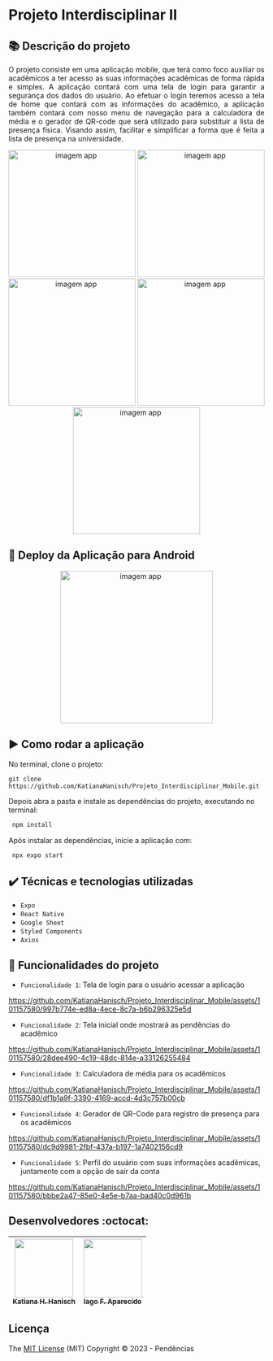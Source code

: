 # Projeto Interdisciplinar Ⅱ

## :books: Descrição do projeto 

<p align="justify">
O projeto consiste em uma aplicação mobile, que terá como foco auxiliar os acadêmicos a ter acesso as suas informações acadêmicas de forma rápida e simples. A aplicação contará com uma tela de login para garantir a segurança dos dados do usuário. Ao efetuar o login teremos acesso a tela de home que contará com as informações do acadêmico, a aplicação também contará com nosso menu de navegação para a calculadora de média e o gerador de QR-code que será utilizado para substituir a lista de presença física. Visando assim, facilitar e simplificar a forma que é feita a lista de presença na universidade.
</p>

<p align="center">
  <img src="https://github.com/KatianaHanisch/Projeto_Interdisciplinar_Mobile/assets/101157580/cbe0a624-cd0e-437b-b728-358f86caf9ed"  width=250 alt="imagem app">
  <img src="https://github.com/KatianaHanisch/Projeto_Interdisciplinar_Mobile/assets/101157580/c4faf8aa-9219-478b-a067-4b18e54b1cf2"  width=250 alt="imagem app">
  <img src="https://github.com/KatianaHanisch/Projeto_Interdisciplinar_Mobile/assets/101157580/4b20435c-e7b0-4057-914c-39ee6d3730a0"  width=250 alt="imagem app">
  <img src="https://github.com/KatianaHanisch/Projeto_Interdisciplinar_Mobile/assets/101157580/0f84fd22-4266-4aaf-a887-32d738cb6f72"  width=250 alt="imagem app">
  <img src="https://github.com/KatianaHanisch/Projeto_Interdisciplinar_Mobile/assets/101157580/d2650711-8cdc-4a77-a644-bfed64b45083"  width=250 alt="imagem app">
</p>

## :dash: Deploy da Aplicação para Android 

<p align="center">
 <img src="https://github.com/KatianaHanisch/Projeto_Interdisciplinar_Mobile/assets/101157580/181ad920-0c1c-4ab2-8626-753e897214e8"  width=300 alt="imagem app">
</p>

## :arrow_forward: Como rodar a aplicação 

No terminal, clone o projeto: 

```
git clone https://github.com/KatianaHanisch/Projeto_Interdisciplinar_Mobile.git
```

Depois abra a pasta e instale as dependências do projeto, executando no terminal:

```sh
 npm install
```

Após instalar as dependências, inicie a aplicação com:
```sh
 npx expo start
```

## ✔️ Técnicas e tecnologias utilizadas

- ``Expo``
- ``React Native``
- ``Google Sheet``
- ``Styled Components``
- ``Axios``

## :hammer: Funcionalidades do projeto

- `Funcionalidade 1`: Tela de login para o usuário acessar a aplicação
 

https://github.com/KatianaHanisch/Projeto_Interdisciplinar_Mobile/assets/101157580/997b774e-ed8a-4ece-8c7a-b6b296325e5d

 
- `Funcionalidade 2`: Tela inicial onde mostrará as pendências do acadêmico


https://github.com/KatianaHanisch/Projeto_Interdisciplinar_Mobile/assets/101157580/28dee490-4c19-48dc-814e-a33126255484


- `Funcionalidade 3`: Calculadora de média para os acadêmicos


https://github.com/KatianaHanisch/Projeto_Interdisciplinar_Mobile/assets/101157580/df1b1a9f-3390-4169-accd-4d3c757b00cb


- `Funcionalidade 4`: Gerador de QR-Code para registro de presença para os acadêmicos

https://github.com/KatianaHanisch/Projeto_Interdisciplinar_Mobile/assets/101157580/dc9d9981-2fbf-437a-b197-1a7402156cd9


- `Funcionalidade 5`: Perfil do usuário com suas informações acadêmicas, juntamente com a opção de sair da conta


https://github.com/KatianaHanisch/Projeto_Interdisciplinar_Mobile/assets/101157580/bbbe2a47-85e0-4e5e-b7aa-bad40c0d961b



## Desenvolvedores :octocat:



| [<img src="https://avatars.githubusercontent.com/u/101157580?v=4" width=115><br><sub>Katiana H. Hanisch</sub>](https://github.com/KatianaHanisch) |  [<img src="https://avatars.githubusercontent.com/u/100394244?v=4" width=115><br><sub>Iago F. Aparecido</sub>](https://github.com/IagoAparecido) | 
| :---: | :---:   

## Licença 


  The [MIT License]() (MIT)
  Copyright :copyright: 2023 - Pendências


  
